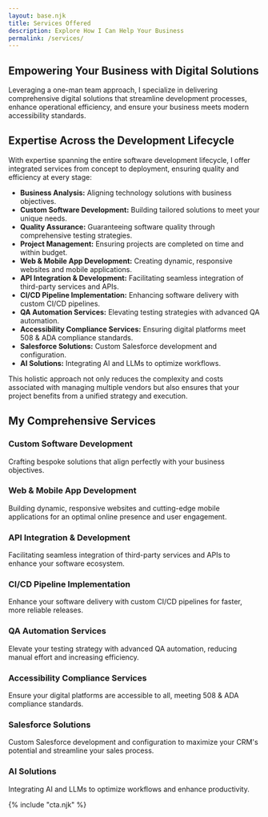```yaml
---
layout: base.njk
title: Services Offered
description: Explore How I Can Help Your Business
permalink: /services/
---
```


<main>
  <!-- Services Overview Section -->
  <section id="services-overview">
    <h2>Empowering Your Business with Digital Solutions</h2>
    <p>
      Leveraging a one-man team approach, I specialize in delivering
      comprehensive digital solutions that streamline development processes,
      enhance operational efficiency, and ensure your business meets modern
      accessibility standards.
    </p>
  </section>

  <!-- Comprehensive Role Expertise Section -->
  <section id="role-expertise">
    <h2>Expertise Across the Development Lifecycle</h2>
    <p>
      With expertise spanning the entire software development lifecycle, I
      offer integrated services from concept to deployment, ensuring quality
      and efficiency at every stage:
    </p>
    <ul id="services-list">
      <li>
        <strong>Business Analysis:</strong>
        Aligning technology solutions with business objectives.
      </li>
      <li>
        <strong>Custom Software Development:</strong>
        Building tailored solutions to meet your unique needs.
      </li>
      <li>
        <strong>Quality Assurance:</strong>
        Guaranteeing software quality through comprehensive testing strategies.
      </li>
      <li>
        <strong>Project Management:</strong>
        Ensuring projects are completed on time and within budget.
      </li>
      <li>
        <strong>Web & Mobile App Development:</strong>
        Creating dynamic, responsive websites and mobile applications.
      </li>
      <li>
        <strong>API Integration & Development:</strong>
        Facilitating seamless integration of third-party services and APIs.
      </li>
      <li>
        <strong>CI/CD Pipeline Implementation:</strong>
        Enhancing software delivery with custom CI/CD pipelines.
      </li>
      <li>
        <strong>QA Automation Services:</strong>
        Elevating testing strategies with advanced QA automation.
      </li>
      <li>
        <strong>Accessibility Compliance Services:</strong>
        Ensuring digital platforms meet 508 & ADA compliance standards.
      </li>
      <li>
        <strong>Salesforce Solutions:</strong>
        Custom Salesforce development and configuration.
      </li>
      <li>
        <strong>AI Solutions:</strong>
        Integrating AI and LLMs to optimize workflows.
      </li>
    </ul>
    <p>
      This holistic approach not only reduces the complexity and costs
      associated with managing multiple vendors but also ensures that your
      project benefits from a unified strategy and execution.
    </p>
  </section>

  <!-- Comprehensive Services Section -->
  <section id="comprehensive-services">
    <h2>My Comprehensive Services</h2>
    <div class="services-container">
      <div class="service-item">
        <h3>Custom Software Development</h3>
        <p>
          Crafting bespoke solutions that align perfectly with your business
          objectives.
        </p>
      </div>
      <div class="service-item">
        <h3>Web & Mobile App Development</h3>
        <p>
          Building dynamic, responsive websites and cutting-edge mobile
          applications for an optimal online presence and user engagement.
        </p>
      </div>
      <div class="service-item">
        <h3>API Integration & Development</h3>
        <p>
          Facilitating seamless integration of third-party services and APIs
          to enhance your software ecosystem.
        </p>
      </div>
      <div class="service-item">
        <h3>CI/CD Pipeline Implementation</h3>
        <p>
          Enhance your software delivery with custom CI/CD pipelines for
          faster, more reliable releases.
        </p>
      </div>
      <div class="service-item">
        <h3>QA Automation Services</h3>
        <p>
          Elevate your testing strategy with advanced QA automation,
          reducing manual effort and increasing efficiency.
        </p>
      </div>
      <div class="service-item">
        <h3>Accessibility Compliance Services</h3>
        <p>
          Ensure your digital platforms are accessible to all, meeting 508 &
          ADA compliance standards.
        </p>
      </div>
      <div class="service-item">
        <h3>Salesforce Solutions</h3>
        <p>
          Custom Salesforce development and configuration to maximize your
          CRM's potential and streamline your sales process.
        </p>
      </div>
      <div class="service-item">
        <h3>AI Solutions</h3>
        <p>
          Integrating AI and LLMs to optimize workflows and enhance
          productivity.
        </p>
      </div>
    </div>
  </section>

  {% include "cta.njk" %}
</main>